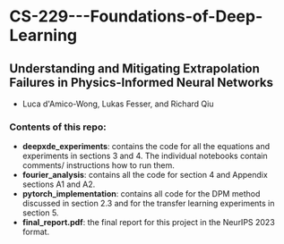 # CS-229---Foundations-of-Deep-Learning

## Understanding and Mitigating Extrapolation Failures in Physics-Informed Neural Networks

- Luca d'Amico-Wong, Lukas Fesser, and Richard Qiu

### Contents of this repo:

- **deepxde_experiments**: contains the code for all the equations and experiments in sections 3 and 4. The individual notebooks contain comments/ instructions how to run them.
- **fourier_analysis**: contains all the code for section 4 and Appendix sections A1 and A2.
- **pytorch_implementation**: contains all code for the DPM method discussed in section 2.3 and for the transfer learning experiments in section 5.
- **final_report.pdf**: the final report for this project in the NeurIPS 2023 format.

